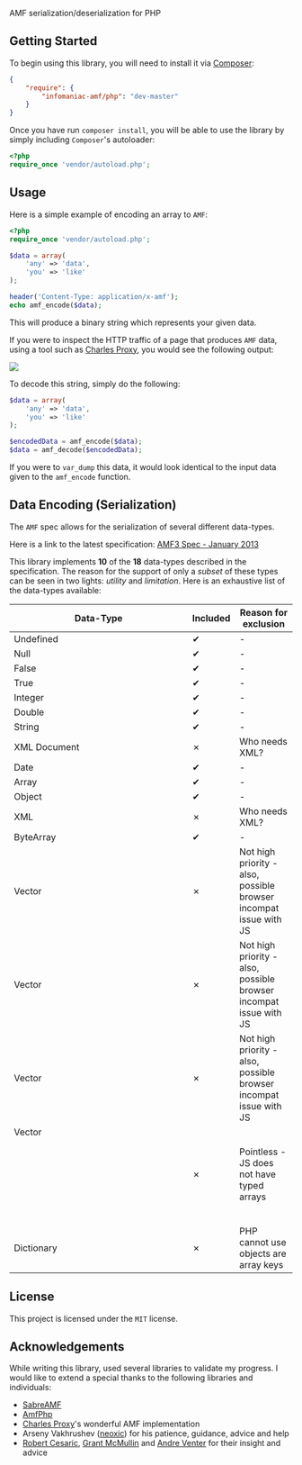 AMF serialization/deserialization for PHP

## Getting Started

To begin using this library, you will need to install it via [Composer](https://getcomposer.org/doc/00-intro.md):

```json
{
	"require": {
		"infomaniac-amf/php": "dev-master"
	}
}
```

Once you have run `composer install`, you will be able to use the library by simply including `Composer`'s autoloader:

```php
<?php
require_once 'vendor/autoload.php';
```

## Usage

Here is a simple example of encoding an array to `AMF`:

```php
<?php
require_once 'vendor/autoload.php';

$data = array(
	'any' => 'data',
	'you' => 'like'
);

header('Content-Type: application/x-amf');
echo amf_encode($data);
```

This will produce a binary string which represents your given data.

If you were to inspect the HTTP traffic of a page that produces `AMF` data, using a tool such as [Charles Proxy](http://charlesproxy.com), you would see the following output:

![](http://f.cl.ly/items/360l1Y3O1m2r0K2u1L2z/Image%202014.04.12%2011%3A25%3A40%20AM.png)

To decode this string, simply do the following:

```php
$data = array(
	'any' => 'data',
	'you' => 'like'
);

$encodedData = amf_encode($data);
$data = amf_decode($encodedData);
```

If you were to `var_dump` this data, it would look identical to the input data given to the `amf_encode` function.

## Data Encoding (Serialization)

The `AMF` spec allows for the serialization of several different data-types.

Here is a link to the latest specification:
[AMF3 Spec - January 2013](http://www.adobe.com/go/amfspec)

This library implements **10** of the **18** data-types described in the specification. The reason for the support of only a *subset* of these types can be seen in two lights: _utility_ and _limitation_. Here is an exhaustive list of the data-types available:

| Data-Type      | Included | Reason for exclusion                                              |
|----------------|----------|-------------------------------------------------------------------|
| Undefined      | ✔        | -                                                                 |
| Null           | ✔        | -                                                                 |
| False          | ✔        | -                                                                 |
| True           | ✔        | -                                                                 |
| Integer        | ✔        | -                                                                 |
| Double         | ✔        | -                                                                 |
| String         | ✔        | -                                                                 |
| XML Document   | ✗        | Who needs XML?                                                    |
| Date           | ✔        | -                                                                 |
| Array          | ✔        | -                                                                 |
| Object         | ✔        | -                                                                 |
| XML            | ✗        | Who needs XML?                                                    |
| ByteArray      | ✔        | -                                                                 |
| Vector<int>    | ✗        | Not high priority - also, possible browser incompat issue with JS |
| Vector<uint>   | ✗        | Not high priority - also, possible browser incompat issue with JS |
| Vector<double> | ✗        | Not high priority - also, possible browser incompat issue with JS |
| Vector<object> | ✗        | Pointless - JS does not have typed arrays                         |
| Dictionary     | ✗        | PHP cannot use objects are array keys                             |

## License

This project is licensed under the `MIT` license.

## Acknowledgements

While writing this library, used several libraries to validate my progress. I would like to extend a special thanks to the following libraries and individuals:

- [SabreAMF](https://github.com/evert/SabreAMF)
- [AmfPhp](https://github.com/silexlabs/amfphp-2.0)
- [Charles Proxy](http://charlesproxy.com)'s wonderful AMF implementation
- Arseny Vakhrushev ([neoxic](https://github.com/neoxic/php-amf3)) for his patience, guidance, advice and help
- [Robert Cesaric](https://twitter.com/cesaric), [Grant McMullin](https://twitter.com/thatgrantoke) and [Andre Venter](https://twitter.com/thinkadoo) for their insight and advice
